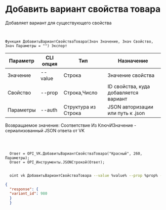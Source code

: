 ﻿---
sidebar_position: 5
---

# Добавить вариант свойства товара
 Добавляет вариант для существующего свойства


<br/>


`Функция ДобавитьВариантСвойстваТовара(Знач Значение, Знач Свойство, Знач Параметры = "") Экспорт`

  | Параметр | CLI опция | Тип | Назначение |
  |-|-|-|-|
  | Значение | --value | Строка | Значение свойства |
  | Свойство | --prop | Строка,Число | ID свойства, куда добавляется вариант |
  | Параметры | --auth | Структура из Строка | JSON авторизации или путь к .json |

  
  Возвращаемое значение:   Соответствие Из КлючИЗначение - сериализованный JSON ответа от VK    

<br/>




```bsl title="Пример кода"
  
  Ответ = OPI_VK.ДобавитьВариантСвойстваТовара("Красный", 260, Параметры);
  Ответ = OPI_Инструменты.JSONСтрокой(Ответ);
```
	


```sh title="Пример команды CLI"
    
  oint vk ДобавитьВариантСвойстваТовара --value %value% --prop %prop% --auth %auth%

```

```json title="Результат"
{
  "response": {
  "variant_id": 980
  }
  }
```
